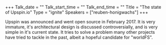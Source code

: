 +++
Talk_date = ""
Talk_start_time = ""
Talk_end_time = ""
Title = "The state of Upspin.io"
Type = "ignite"
Speakers = ["reuben-honigwachs"]
+++

Upspin was announced and went open source in February 2017. It is very immature, it's architectural design is discussed controversially, and is very simple in it's current state. It tries to solve a problem many other projects have tried to tackle in the past, albeit a hopeful candidate for "worldFS".
